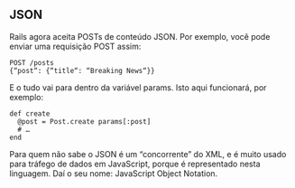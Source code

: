 ## JSON

Rails agora aceita POSTs de conteúdo JSON. Por exemplo, você pode enviar uma requisição POST assim:

	POST /posts
	{“post“: {“title“: “Breaking News“}}

E o tudo vai para dentro da variável params. Isto aqui funcionará, por exemplo:

	def create
	  @post = Post.create params[:post]
	  # …
	end

Para quem não sabe o JSON é um “concorrente” do XML, e é muito usado para tráfego de dados em JavaScript, porque é representado nesta linguagem. Daí o seu nome: JavaScript Object Notation.
